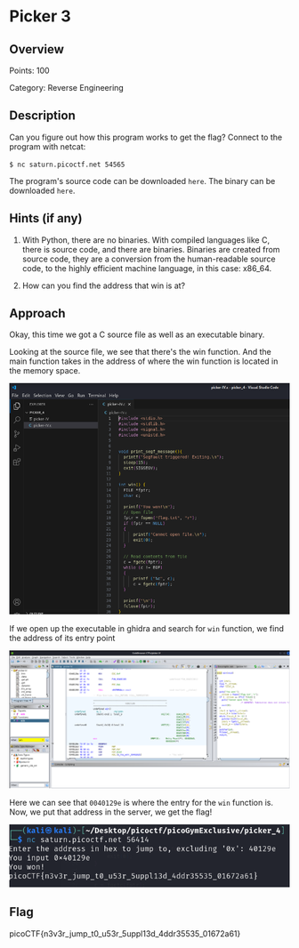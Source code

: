 # Picker 3

## Overview

Points: 100

Category: Reverse Engineering

## Description
Can you figure out how this program works to get the flag? Connect to the program with netcat: 

`$ nc saturn.picoctf.net 54565`

The program's source code can be downloaded `here`. The binary can be downloaded `here`.

## Hints (if any)
1. With Python, there are no binaries. With compiled languages like C, there is source code, and there are binaries. Binaries are created from source code, they are a conversion from the human-readable source code, to the highly efficient machine language, in this case: x86_64.

2. How can you find the address that win is at?

## Approach
Okay, this time we got a C source file as well as an executable binary.

Looking at the source file, we see that there's the win function. And the main function takes in the address of where the win function is located in the memory space.

![source code](./img/Picker%204%202.png)

If we open up the executable in ghidra and search for `win` function, we find the address of its entry point

![ghidra output](./img/Picker%204%201.png)

Here we can see that `0040129e` is where the entry for the `win` function is. Now, we put that address in the server, we get the flag!

![flag](./img/Picker%204%203.png)

## Flag
picoCTF{n3v3r_jump_t0_u53r_5uppl13d_4ddr35535_01672a61}